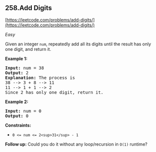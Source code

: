 ## 258.Add Digits

[https://leetcode.com/problems/add-digits/](https://leetcode.com/problems/add-digits/)

*Easy*

Given an integer `num`, repeatedly add all its digits until the result has only one digit, and return it.

**Example 1:**

<pre><strong>Input:</strong> num = 38
<strong>Output:</strong> 2
<strong>Explanation:</strong> The process is
38 --> 3 + 8 --> 11
11 --> 1 + 1 --> 2 
Since 2 has only one digit, return it.
</pre>

**Example 2:**

<pre><strong>Input:</strong> num = 0
<strong>Output:</strong> 0
</pre>

**Constraints:**

* `0 <= num <= 2<sup>31</sup> - 1`

**Follow up:** Could you do it without any loop/recursion in `O(1)` runtime?
